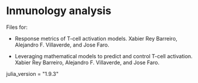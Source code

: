 # Inmunology analysis

Files for:

-  Response metrics of T-cell activation models. Xabier Rey Barreiro, Alejandro F. Villaverde, and Jose Faro.

-  Leveraging mathematical models to predict and control T-cell activation. Xabier Rey Barreiro, Alejandro F. Villaverde, and Jose Faro.

julia_version = "1.9.3"
